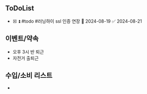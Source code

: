 
## ToDoList
<!-- {우선순위} {Tasks} {Due Date} {Strart Date} {End Date} -->
- [x] <!-- taskss-->⏫ #todo #러닝하이 ssl 인증 연장 📅 2024-08-19 ✅ 2024-08-21
## 이벤트/약속
- <!-- 예정된 약속 or 예상치 못하게 발생한 이벤트 -->오후 3시 반 퇴근
- 자전거 출퇴근

## 수입/소비 리스트
- <!-- 얼만큼 썼는지 -->